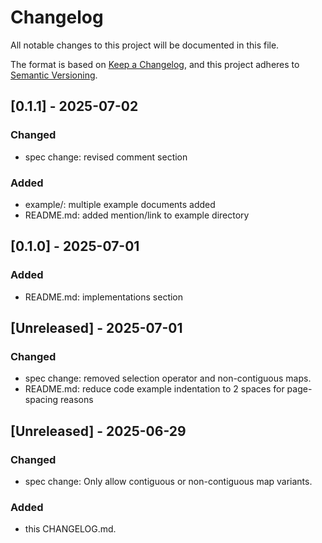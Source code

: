 # Changelog

All notable changes to this project will be documented in this file.

The format is based on [Keep a Changelog](https://keepachangelog.com/en/1.1.0/),
and this project adheres to [Semantic Versioning](https://semver.org/spec/v2.0.0.html).

## [0.1.1] - 2025-07-02

### Changed
- spec change: revised comment section

### Added
- example/: multiple example documents added
- README.md: added mention/link to example directory

## [0.1.0] - 2025-07-01

### Added
- README.md: implementations section

## [Unreleased] - 2025-07-01

### Changed
- spec change: removed selection operator and non-contiguous maps.
- README.md: reduce code example indentation to 2 spaces for page-spacing reasons

## [Unreleased] - 2025-06-29

### Changed
- spec change: Only allow contiguous or non-contiguous map variants.

### Added
- this CHANGELOG.md.
